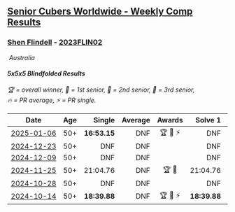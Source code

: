 <style>table {white-space: nowrap;}</style>
<link rel="stylesheet" type="text/css" href="/scw-comp/css/flags.css" />

## [Senior Cubers Worldwide - Weekly Comp Results](/scw-comp/results/)
### [Shen Flindell](README.md) - [2023FLIN02](https://www.worldcubeassociation.org/persons/2023FLIN02?event=555bf)

<i class="flag flag-AU" />&nbsp;Australia

#### 5x5x5 Blindfolded Results

<span style="white-space: nowrap;">🏆 = overall winner</span>, <span style="white-space: nowrap;">🥇 = 1st senior</span>, <span style="white-space: nowrap;">🥈 = 2nd senior</span>, <span style="white-space: nowrap;">🥉 = 3rd senior</span>, <span style="white-space: nowrap;">🔥 = PR average</span>, <span style="white-space: nowrap;">⚡ = PR single</span>.

| Date | Age | Single | Average | Awards | Solve 1 | Solve 2 | Solve 3 | Video |
| :--: | :--: | --: | --: | :--: | --: | --: | --: | :-- |
| [2025-01-06](../../results/2025-01-06/555bf.md) | 50+ | **16:53.15** | DNF | 🏆 🥇 ⚡ | DNF | **16:53.15** | DNF | [Desktop](https://www.facebook.com/745394767/videos/924223706556949) / [Mobile](https://m.facebook.com/745394767/videos/924223706556949) |
| [2024-12-23](../../results/2024-12-23/555bf.md) | 50+ | DNF | DNF |  | DNF | DNF | DNF | [Desktop](https://www.facebook.com/events/585513520866394/permalink/594590629958683) / [Mobile](https://m.facebook.com/events/585513520866394?view=permalink&id=594590629958683) |
| [2024-12-09](../../results/2024-12-09/555bf.md) | 50+ | DNF | DNF |  | DNF | DNF | DNF | [Desktop](https://www.facebook.com/events/553095514206807/permalink/554453674070991) / [Mobile](https://m.facebook.com/events/553095514206807?view=permalink&id=554453674070991) |
| [2024-11-25](../../results/2024-11-25/555bf.md) | 50+ | 21:04.76 | DNF | 🏆 🥇 | 21:04.76 | DNF | DNF | [Desktop](https://www.facebook.com/745394767/videos/546743111673122) / [Mobile](https://m.facebook.com/745394767/videos/546743111673122) |
| [2024-10-28](../../results/2024-10-28/555bf.md) | 50+ | DNF | DNF |  | DNF | DNF | DNF | [Desktop](https://www.facebook.com/events/955936316357414/permalink/956707679613611) / [Mobile](https://m.facebook.com/events/955936316357414?view=permalink&id=956707679613611) |
| [2024-10-14](../../results/2024-10-14/555bf.md) | 50+ | **18:39.88** | DNF | 🏆 🥇 ⚡ | **18:39.88** | DNF | DNF | [Desktop](https://www.facebook.com/745394767/videos/852088886726850) / [Mobile](https://m.facebook.com/745394767/videos/852088886726850) |


<!-- Global site tag (gtag.js) - Google Analytics -->
<script async src="https://www.googletagmanager.com/gtag/js?id=UA-86348435-3"></script>
<script>window.dataLayer = window.dataLayer || []; function gtag() {dataLayer.push(arguments);} gtag('js', new Date()); gtag('config', 'UA-86348435-3');</script>
